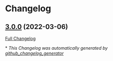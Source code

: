 # Changelog

## [3.0.0](https://github.com/buluma/ansible-role-passenger/tree/3.0.0) (2022-03-06)

[Full Changelog](https://github.com/buluma/ansible-role-passenger/compare/bb12ed669e2e9445068af2ae90b1eda6e531792c...3.0.0)



\* *This Changelog was automatically generated by [github_changelog_generator](https://github.com/github-changelog-generator/github-changelog-generator)*
